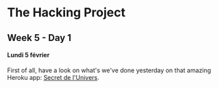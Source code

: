 # The Hacking Project

## Week 5 - Day 1
#### Lundi 5 février

First of all, have a look on what's we've done yesterday on that amazing Heroku app: [Secret de l'Univers](https://secret-de-lunivers.herokuapp.com/).


